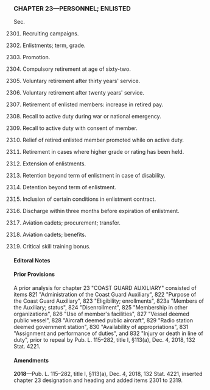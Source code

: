 ### **CHAPTER 23—PERSONNEL; ENLISTED** ###

Sec.

2301. Recruiting campaigns.

2302. Enlistments; term, grade.

2303. Promotion.

2304. Compulsory retirement at age of sixty-two.

2305. Voluntary retirement after thirty years' service.

2306. Voluntary retirement after twenty years' service.

2307. Retirement of enlisted members: increase in retired pay.

2308. Recall to active duty during war or national emergency.

2309. Recall to active duty with consent of member.

2310. Relief of retired enlisted member promoted while on active duty.

2311. Retirement in cases where higher grade or rating has been held.

2312. Extension of enlistments.

2313. Retention beyond term of enlistment in case of disability.

2314. Detention beyond term of enlistment.

2315. Inclusion of certain conditions in enlistment contract.

2316. Discharge within three months before expiration of enlistment.

2317. Aviation cadets; procurement; transfer.

2318. Aviation cadets; benefits.

2319. Critical skill training bonus.

#### **Editoral Notes** ####

#### Prior Provisions ####

A prior analysis for chapter 23 "COAST GUARD AUXILIARY" consisted of items 821 "Administration of the Coast Guard Auxiliary", 822 "Purpose of the Coast Guard Auxiliary", 823 "Eligibility; enrollments", 823a "Members of the Auxiliary; status", 824 "Disenrollment", 825 "Membership in other organizations", 826 "Use of member's facilities", 827 "Vessel deemed public vessel", 828 "Aircraft deemed public aircraft", 829 "Radio station deemed government station", 830 "Availability of appropriations", 831 "Assignment and performance of duties", and 832 "Injury or death in line of duty", prior to repeal by Pub. L. 115–282, title I, §113(a), Dec. 4, 2018, 132 Stat. 4221.

#### Amendments ####

**2018**—Pub. L. 115–282, title I, §113(a), Dec. 4, 2018, 132 Stat. 4221, inserted chapter 23 designation and heading and added items 2301 to 2319.